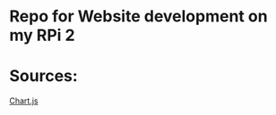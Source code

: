 # Repo for Website development on my RPi 2

# Sources:
[Chart.js](http://www.chartjs.org/docs/latest/)
